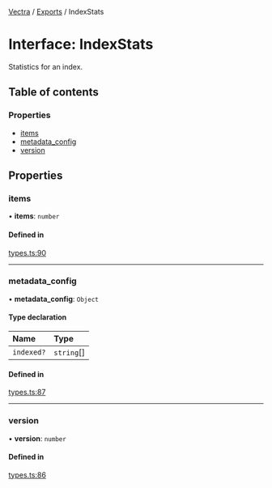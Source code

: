 [Vectra](../README.md) / [Exports](../modules.md) / IndexStats

# Interface: IndexStats

Statistics for an index.

## Table of contents

### Properties

- [items](IndexStats.md#items)
- [metadata\_config](IndexStats.md#metadata_config)
- [version](IndexStats.md#version)

## Properties

### items

• **items**: `number`

#### Defined in

[types.ts:90](https://github.com/bartonmalow/vectra/blob/418123d/src/types.ts#L90)

___

### metadata\_config

• **metadata\_config**: `Object`

#### Type declaration

| Name | Type |
| :------ | :------ |
| `indexed?` | `string`[] |

#### Defined in

[types.ts:87](https://github.com/bartonmalow/vectra/blob/418123d/src/types.ts#L87)

___

### version

• **version**: `number`

#### Defined in

[types.ts:86](https://github.com/bartonmalow/vectra/blob/418123d/src/types.ts#L86)
